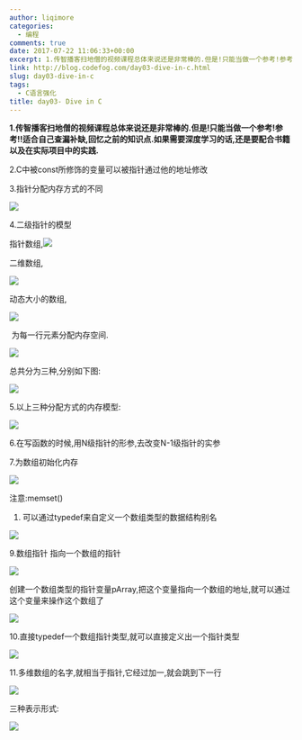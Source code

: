 ```yaml
---
author: liqimore
categories:
  - 编程
comments: true
date: 2017-07-22 11:06:33+00:00
excerpt: 1.传智播客扫地僧的视频课程总体来说还是非常棒的.但是!只能当做一个参考!参考!!适合自己查漏补缺,回忆之前的知识点.如果需要深度学习的话,还是要配合书籍以及在实际项目中的实践.
link: http://blog.codefog.com/day03-dive-in-c.html
slug: day03-dive-in-c
tags:
  - C语言强化
title: day03- Dive in C
---
```



**1.传智播客扫地僧的视频课程总体来说还是非常棒的.但是!只能当做一个参考!参考!!适合自己查漏补缺,回忆之前的知识点.如果需要深度学习的话,还是要配合书籍以及在实际项目中的实践.**

2.C中被const所修饰的变量可以被指针通过他的地址修改

3.指针分配内存方式的不同

![](https://static.codefog.com/qiniu/old/2017/07/8ff54f6b38cd235b813e31400196dff0.png)

4.二级指针的模型

指针数组,![](https://static.codefog.com/qiniu/old/2017/07/3ec51994cfd09876abc62ef5b5b6e7f7.png)

二维数组,

![](https://static.codefog.com/qiniu/old/2017/07/5de559fdbd7757bc402b2497cc664164.png)

动态大小的数组,

![](https://static.codefog.com/qiniu/old/2017/07/f80ef811a01c4a5ecdfacd45d39237dc.png)

 为每一行元素分配内存空间.

![](https://static.codefog.com/qiniu/old/2017/07/df86c94182253f0dbf2fc4e54ef03f68.png)

总共分为三种,分别如下图:

![](https://static.codefog.com/qiniu/old/2017/07/db4e6a83bdf099f007c64e14d3eeba96.png)

5.以上三种分配方式的内存模型:

![](https://static.codefog.com/qiniu/old/2017/07/396a81c04d5daf89003782bb745c13d1.png)

6.在写函数的时候,用N级指针的形参,去改变N-1级指针的实参

7.为数组初始化内存

![](https://static.codefog.com/qiniu/old/2017/07/3c1d9fea674be67ba3908c2498dfeb1b.png)

注意:memset()





  1. 可以通过typedef来自定义一个数组类型的数据结构别名



![](https://static.codefog.com/qiniu/old/2017/07/548799f80fc2caafdd216f4434f382d7.png)

9.数组指针 指向一个数组的指针

![](https://static.codefog.com/qiniu/old/2017/07/0f379f307b71bb5bf2b6fd895a96e82f.png)

创建一个数组类型的指针变量pArray,把这个变量指向一个数组的地址,就可以通过这个变量来操作这个数组了

![](https://static.codefog.com/qiniu/old/2017/07/407a460d324ea2713c451f201e928066.png)

10.直接typedef一个数组指针类型,就可以直接定义出一个指针类型

![](https://static.codefog.com/qiniu/old/2017/07/a9564221dd6f999d57718426359f20ee.png)

11.多维数组的名字,就相当于指针,它经过加一,就会跳到下一行

![](https://static.codefog.com/qiniu/old/2017/07/0c5a7a3daeb131355bcac40367980b7b.png)

三种表示形式:

![](https://static.codefog.com/qiniu/old/2017/07/a40a87874e62182f196c2fe69d497584.png)